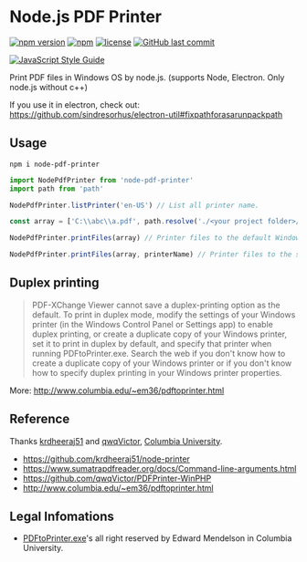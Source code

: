 # Node.js PDF Printer

[![npm version](https://img.shields.io/npm/v/node-pdf-printer.svg?style=flat-square)](https://www.npmjs.org/package/node-pdf-printer)
[![npm](https://img.shields.io/npm/dt/node-pdf-printer.svg?style=flat-square)](http://npm-stat.com/charts.html?package=node-pdf-printer)
[![license](https://img.shields.io/github/license/yi-ge/node-pdf-printer.svg?style=flat-square)](https://github.com/yi-ge/node-pdf-printer/blob/master/LICENSE)
[![GitHub last commit](https://img.shields.io/github/last-commit/yi-ge/node-pdf-printer.svg?style=flat-square)](https://github.com/yi-ge/node-pdf-printer)

[![JavaScript Style Guide](https://cdn.rawgit.com/standard/standard/master/badge.svg)](https://github.com/standard/standard)

Print PDF files in Windows OS by node.js.  (supports Node, Electron. Only node.js without c++)

If you use it in electron, check out: https://github.com/sindresorhus/electron-util#fixpathforasarunpackpath

## Usage
```
npm i node-pdf-printer
```

```javascript
import NodePdfPrinter from 'node-pdf-printer'
import path from 'path'

NodePdfPrinter.listPrinter('en-US') // List all printer name.

const array = ['C:\\abc\\a.pdf', path.resolve('./<your project folder>/some-pdf.pdf')]

NodePdfPrinter.printFiles(array) // Printer files to the default Windows printer.

NodePdfPrinter.printFiles(array, printerName) // Printer files to the specific printer by the printer name.
```

## Duplex printing

> PDF-XChange Viewer cannot save a duplex-printing option as the default. To print in duplex mode, modify the settings of your Windows printer (in the Windows Control Panel or Settings app) to enable duplex printing, or create a duplicate copy of your Windows printer, set it to print in duplex by default, and specify that printer when running PDFtoPrinter.exe. Search the web if you don't know how to create a duplicate copy of your Windows printer or if you don't know how to specify duplex printing in your Windows printer properties.

More: http://www.columbia.edu/~em36/pdftoprinter.html

## Reference

Thanks [krdheeraj51](https://github.com/krdheeraj51) and [qwqVictor](https://github.com/qwqVictor), [Columbia University](https://www.columbia.edu/).

- https://github.com/krdheeraj51/node-printer
- https://www.sumatrapdfreader.org/docs/Command-line-arguments.html
- https://github.com/qwqVictor/PDFPrinter-WinPHP
- http://www.columbia.edu/~em36/pdftoprinter.html

## Legal Infomations
- [PDFtoPrinter.exe](http://www.columbia.edu/~em36/pdftoprinter.html)'s all right reserved by Edward Mendelson in Columbia University.
